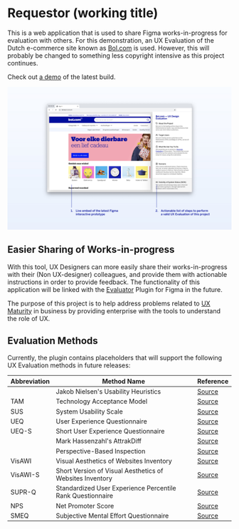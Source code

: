 # Requestor (working title)

This is a web application that is used to share Figma works-in-progress for evaluation with others. For this demonstration, an UX Evaluation of the Dutch e-commerce site known as [Bol.com](https://bol.com) is used. However, this will probably be changed to something less copyright intensive as this project continues.

Check out [a demo](https://ajgeel.github.io/requestor/) of the latest build.

![Requestor's User Interface](i/concept-overview.jpg)

## Easier Sharing of Works-in-progress

With this tool, UX Designers can more easily share their works-in-progress with their (Non UX-designer) colleagues, and provide them with actionable instructions in order to provide feedback. The functionality of this application will be linked with the [Evaluator](https://github.com/AJGeel/figma-sample-plugin) Plugin for Figma in the future.

The purpose of this project is to help address problems related to [UX Maturity](https://scholar.google.com/scholar?hl=en&as_sdt=0,5&q=ux+maturity) in business by providing enterprise with the tools to understand the role of UX.

## Evaluation Methods

Currently, the plugin contains placeholders that will support the following UX Evaluation methods in future releases:

| Abbreviation | Method Name | Reference |
| ----------- | ----------- | ------------ |
|  | Jakob Nielsen's Usability Heuristics | [Source](https://pdfs.semanticscholar.org/5f03/b251093aee730ab9772db2e1a8a7eb8522cb.pdf) |
| TAM | Technology Acceptance Model | [Source](https://aisel.aisnet.org/cgi/viewcontent.cgi?article=3217&context=cais) |
| SUS | System Usability Scale | [Source](https://www.tandfonline.com/doi/full/10.1080/10447310802205776?casa_token=wLCMqVhOazgAAAAA%3AaUu22LmVqkPCoaALCDWNvubf9nsJV9KsvvsfgXclGWPInxUJxnpT5IRw_W0sGMPXBQxIKyQk49edMw) |
| UEQ | User Experience Questionnaire | [Source](https://link.springer.com/chapter/10.1007/978-3-540-89350-9_6) |
| UEQ-S | Short User Experience Questionnaire | [Source](https://www.academia.edu/download/54456371/ijimai20174_6_14_pdf_20309.pdf) |
|  | Mark Hassenzahl's AttrakDiff | [Source](https://link.springer.com/chapter/10.1007/978-3-322-80058-9_19) |
|  | Perspective-Based Inspection | [Source](https://link.springer.com/article/10.1023/A:1009803214692) |
| VisAWI | Visual Aesthetics of Websites Inventory | [Source](https://dl.gi.de/handle/20.500.12116/5886) |
| VisAWI-S | Short Version of Visual Aesthetics of Websites Inventory | [Source](https://www.tandfonline.com/doi/full/10.1080/0144929X.2012.694910?casa_token=LjJw97_0UqcAAAAA%3AWiU2Q7NysPq7d0UzhpZ8re_U0jRZ8J6QVHGuPzn00igJybSWlWUwai_VFDYNxk5yKcskAoVSHr5O1g) |
| SUPR-Q | Standardized User Experience Percentile Rank Questionnaire | [Source](https://pdfs.semanticscholar.org/d26e/9fe6bc5777ddbaf0265ba0c405981f59177d.pdf) |
| NPS | Net Promoter Score | [Source](https://www.nashc.net/wp-content/uploads/2014/10/the-one-number-you-need-to-know.pdf) |
| SMEQ | Subjective Mental Effort Questionnaire | [Source](https://dl.acm.org/doi/pdf/10.1145/1518701.1518946?casa_token=18xKc3uimFIAAAAA:dF-4F_zWclcQ7PfqDKgB7cR_2SdSYqwsQDYeMWOY_rdw66LFegtxqUHGqtLJKvnq7UN_1jBpSpI7EQ) |
